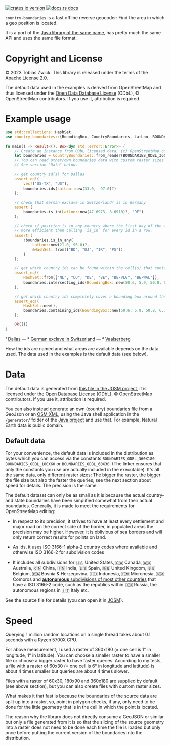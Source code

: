 [![crates.io version](https://img.shields.io/crates/v/country-boundaries.svg)](https://crates.io/crates/country-boundaries)
[![docs.rs docs](https://docs.rs/country-boundaries/badge.svg)](https://docs.rs/country-boundaries)

`country-boundaries` is a fast offline reverse geocoder:
Find the area in which a geo position is located.

It is a port of the [Java library of the same name](https://github.com/westnordost/countryboundaries/),
has pretty much the same API and uses the same file format.

# Copyright and License

© 2023 Tobias Zwick. This library is released under the terms of the [Apache License 2.0](https://www.apache.org/licenses/LICENSE-2.0).

The default data used in the examples is derived from OpenStreetMap and thus licensed under the 
[Open Data Database License](https://opendatacommons.org/licenses/odbl/) (ODbL), © OpenStreetMap contributors.
If you use it, attribution is required.

# Example usage

```rust
use std::collections::HashSet;
use country_boundaries::{BoundingBox, CountryBoundaries, LatLon, BOUNDARIES_ODBL_360X180};

fn main() -> Result<(), Box<dyn std::error::Error>> {
    // Create an instance from ODbL licensed data, (c) OpenStreetMap contributors. Treat the value as a singleton.
    let boundaries = CountryBoundaries::from_reader(BOUNDARIES_ODBL_360X180)?;
    // You can read other/own boundaries data with custom raster sizes from other sources also from file. 
    // See section "Data" below.
    
    // get country id(s) for Dallas¹
    assert_eq!(
        vec!["US-TX", "US"],
        boundaries.ids(LatLon::new(33.0, -97.0)?)
    );
    
    // check that German exclave in Switzerland² is in Germany
    assert!(
        boundaries.is_in(LatLon::new(47.6973, 8.6910)?, "DE")
    );
    
    // check if position is in any country where the first day of the workweek is Saturday. It is
    // more efficient than calling `is_in` for every id in a row.
    assert!(
        !boundaries.is_in_any(
            LatLon::new(21.0, 96.0)?,
            &HashSet::from(["BD", "DJ", "IR", "PS"])
        )
    );
    
    // get which country ids can be found within the cell(s) that contain a bounding box around the Vaalserberg³
    assert_eq!(
        HashSet::from(["NL", "LU", "DE", "BE", "BE-VLG", "BE-WAL"]),
        boundaries.intersecting_ids(BoundingBox::new(50.6, 5.9, 50.8, 6.1)?)
    );
    
    // get which country ids completely cover a bounding box around the Vaalserberg³
    assert_eq!(
        HashSet::new(),
        boundaries.containing_ids(BoundingBox::new(50.6, 5.9, 50.8, 6.1)?)
    );

    Ok(())
}
```

¹ [Dallas](https://www.openstreetmap.org?mlat=32.7816&mlon=-96.7954) —
² [German exclave in Switzerland](https://www.openstreetmap.org?mlat=47.6973&mlon=8.6803) —
³ [Vaalserberg](https://www.openstreetmap.org/?mlat=50.754722&mlon=6.020833)

How the ids are named and what areas are available depends on the data used. The data used in
the examples is the default data (see below).

# Data

The default data is generated from 
[this file in the JOSM project](https://josm.openstreetmap.de/export/HEAD/josm/trunk/resources/data/boundaries.osm),
it is licensed under the [Open Database License](https://opendatacommons.org/licenses/odbl/) (ODbL),
© OpenStreetMap contributors. If you use it, attribution is required.

You can also instead generate an own (country) boundaries file from a GeoJson or an
[OSM XML](https://wiki.openstreetmap.org/wiki/OSM_XML), using the Java shell application in the
`/generator/` folder of the [Java project](https://github.com/westnordost/countryboundaries) and use that. For example, 
Natural Earth data is public domain.

## Default data
For your convenience, the default data is included in the distribution as bytes which you can access via the constants
`BOUNDARIES_ODBL_360X180`, `BOUNDARIES_ODBL_180X60` or `BOUNDARIES_ODBL_60X30`. (The linker ensures that only the
constants you use are actually included in the executable). 
It's all the same data, only different 
raster sizes: The bigger the raster, the bigger the file size but also the faster the queries, see the next section 
about speed for details. The precision is the same.

The default dataset can only be as small as it is because the actual country- and state boundaries have
been simplified somewhat from their actual boundaries. Generally, it is made to meet the requirements for OpenStreetMap 
editing:

- In respect to its precision, it strives to have at least every settlement and major road on
  the correct side of the border, in populated areas the precision may be higher. However, it is
  oblivious of sea borders and will only return correct results for points on land.

- As ids, it uses ISO 3166-1 alpha-2 country codes where available and otherwise ISO 3166-2 for
  subdivision codes
  
- It includes all subdivisions for 🇺🇸 United States, 🇨🇦 Canada, 🇦🇺 Australia, 🇨🇳 China, 🇮🇳 India, 🇪🇸 Spain, 🇬🇧 United Kingdom, 
  🇧🇪 Belgium, 🇧🇦 Bosnia & Herzegovina, 🇮🇩 Indonesia, 🇫🇲 Micronesia, 🇰🇲 Comoros and 
  [**autonomous** subdivisions of most other countries](https://en.wikipedia.org/wiki/List_of_autonomous_areas_by_country) 
  that have a ISO 3166-2 code, such as the republics within 🇷🇺 Russia, the autonomous regions in 🇮🇹 Italy etc.


See the source file for details (you can open it in [JOSM](https://josm.openstreetmap.de/)).

# Speed

Querying 1 million random locations on a single thread takes about 0.1 seconds with a Ryzen 5700X CPU. 

For above measurement, I used a raster of 360x180 (= one cell is 1° in longitude, 1° in latitude). You can choose a smaller 
raster to have a smaller file or choose a bigger raster to have faster queries. According to my tests, a file with a 
raster of 60x30 (= one cell is 6° in longitude and latitude) is about 4 times smaller but queries are about 4 times 
slower.

Files with a raster of 60x30, 180x90 and 360x180 are supplied by default (see above section), but you can also create
files with custom raster sizes.

What makes it that fast is because the boundaries of the source data are split up into a raster, so, point in polygon
checks, if any, only need to be done for the little geometry that is in the cell in which the point is located.

The reason why the library does not directly consume a GeoJSON or similar but only a file generated from it is so that 
the slicing of the source geometry into a raster does not need to be done each time the file is loaded but only once 
before putting the current version of the boundaries into the distribution.
